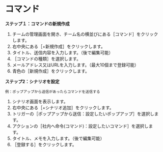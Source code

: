 # コマンド
**ステップ１：コマンドの新規作成**  
1. チームの管理画面を開き、チーム名の横並びにある［コマンド］をクリックします。 
2. 右中央にある［+新規作成］をクリックします。  
3. タイトル、送信内容を入力します。（後で編集可能）  
4. ［コマンドの種類］を選択します。  
5. メールアドレス又はURLを入力します。（最大10個まで登録可能）  
4. 青色の［新規作成］をクリックします。  

**ステップ2：シナリオを設定**  

```
例：ポップアップから送信があったらコマンドを送信する 
```

1. シナリオ画面を表示します。  
2. 右中央にある［+シナリオ追加］をクリックします。  
3. トリガーの［ポップアップから送信：設定したいポップアップ］を選択します。  
4. アクションの［社内へ命令(コマンド)：設定したいコマンド］を選択します。  
5. タイトル、メモを入力します。（後で編集可能）  
6. ［登録する］をクリックします。  


